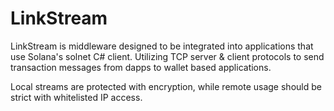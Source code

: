 # LinkStream

LinkStream is middleware designed to be integrated into applications that use Solana's solnet C# client.
Utilizing TCP server & client protocols to send transaction messages from dapps to wallet based applications. 

Local streams are protected with encryption, while remote usage should be strict with whitelisted IP access.

